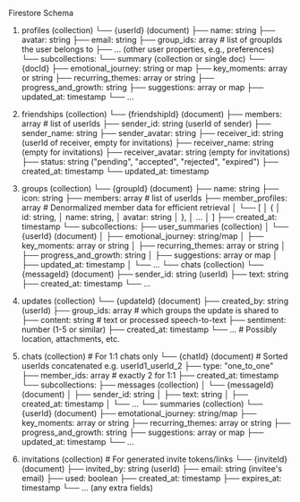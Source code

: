 Firestore Schema
1) profiles (collection)
   └── {userId} (document)
       ├── name: string
       ├── avatar: string
       ├── email: string
       ├── group_ids: array<string>  # list of groupIds the user belongs to
       ├── ... (other user properties, e.g., preferences)
       └── subcollections:
           └── summary (collection or single doc)
                └── {docId}
                    ├── emotional_journey: string or map
                    ├── key_moments: array or string
                    ├── recurring_themes: array or string
                    ├── progress_and_growth: string
                    ├── suggestions: array<string> or map
                    ├── updated_at: timestamp
                    └── ...

2) friendships (collection)
   └── {friendshipId} (document)
       ├── members: array<string>    # list of userIds
       ├── sender_id: string (userId of sender)
       ├── sender_name: string
       ├── sender_avatar: string
       ├── receiver_id: string (userId of receiver, empty for invitations)
       ├── receiver_name: string (empty for invitations)
       ├── receiver_avatar: string (empty for invitations)
       ├── status: string ("pending", "accepted", "rejected", "expired")
       ├── created_at: timestamp
       └── updated_at: timestamp

3) groups (collection)
   └── {groupId} (document)
       ├── name: string
       ├── icon: string
       ├── members: array<string>    # list of userIds
       ├── member_profiles: array<object>  # Denormalized member data for efficient retrieval
       │    └── [
       │         {
       │           id: string,
       │           name: string,
       │           avatar: string
       │         },
       │         ...
       │        ]
       ├── created_at: timestamp
       └── subcollections:
           ├── user_summaries (collection)
           │    └── {userId} (document)
           │         ├── emotional_journey: string/map
           │         ├── key_moments: array or string
           │         ├── recurring_themes: array or string
           │         ├── progress_and_growth: string
           │         ├── suggestions: array<string> or map
           │         ├── updated_at: timestamp
           │         └── ...
           └── chats (collection)
                └── {messageId} (document)
                     ├── sender_id: string (userId)
                     ├── text: string
                     ├── created_at: timestamp
                     └── ...

4) updates (collection)
   └── {updateId} (document)
       ├── created_by: string (userId)
       ├── group_ids: array<string>  # which groups the update is shared to
       ├── content: string           # text or processed speech-to-text
       ├── sentiment: number (1-5 or similar)
       ├── created_at: timestamp
       └── ...
       # Possibly location, attachments, etc.

5) chats (collection)   # For 1:1 chats only
   └── {chatId} (document)   # Sorted userIds concatenated e.g. userId1_userId_2
       ├── type: "one_to_one"
       ├── member_ids: array<string>  # exactly 2 for 1:1
       ├── created_at: timestamp
       └── subcollections:
            ├── messages (collection)
            │    └── {messageId} (document)
            │        ├── sender_id: string
            │        ├── text: string
            │        ├── created_at: timestamp
            │        └── ...
            └── summaries (collection)
                 └── {userId} (document)
                      ├── emotational_journey: string/map
                      ├── key_moments: array or string
                      ├── recurring_themes: array or string
                      ├── progress_and_growth: string
                      ├── suggestions: array<string> or map
                      ├── updated_at: timestamp
                      └── ...
    
6) invitations (collection)  # For generated invite tokens/links
   └── {inviteId} (document)
       ├── invited_by: string (userId)
       ├── email: string (invitee's email)
       ├── used: boolean
       ├── created_at: timestamp
       ├── expires_at: timestamp
       └── ... (any extra fields)
